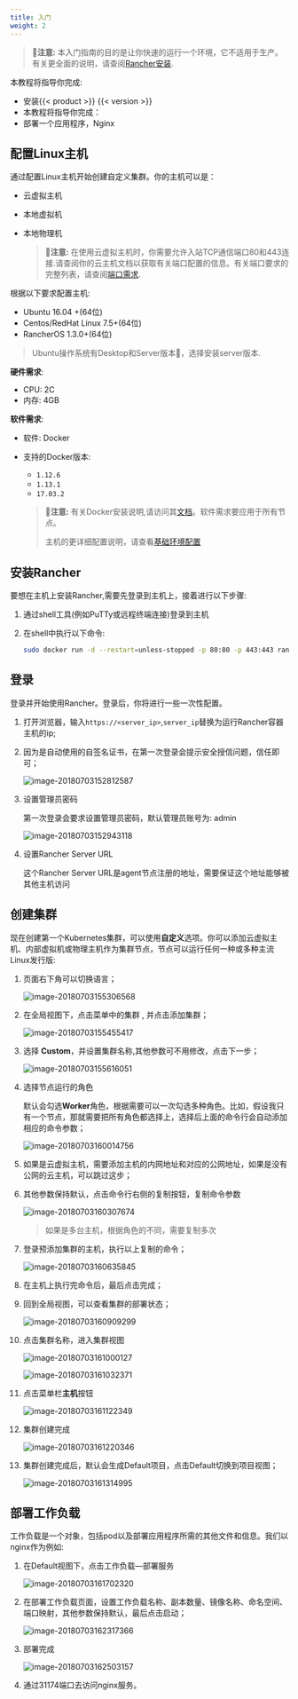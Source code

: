 ```yaml
---
title: 入门
weight: 2
---
```


>**注意:** 本入门指南的目的是让你快速的运行一个环境，它不适用于生产。有关更全面的说明，请查阅[Rancher安装](/docs/rancher/v2.x/cn/installation/server-installation/).

本教程将指导你完成:

- 安装{{< product >}} {{< version >}}
- 本教程将指导你完成：
- 部署一个应用程序，Nginx

## 配置Linux主机

通过配置Linux主机开始创建自定义集群。你的主机可以是：

- 云虚拟主机
- 本地虚拟机
- 本地物理机

  >**注意:** 在使用云虚拟主机时，你需要允许入站TCP通信端口80和443连接.请查阅你的云主机文档以获取有关端口配置的信息。有关端口要求的完整列表，请查阅[端口需求](/docs/rancher/v2.x/cn/installation/references/).

根据以下要求配置主机:

- Ubuntu 16.04 +(64位)
- Centos/RedHat Linux 7.5+(64位)
- RancherOS 1.3.0+(64位)

> Ubuntu操作系统有Desktop和Server版本，选择安装server版本.

**硬件需求**:

- CPU: 2C
- 内存: 4GB

**软件需求**:

- 软件: Docker

- 支持的Docker版本:

  - `1.12.6`
  - `1.13.1`
  - `17.03.2`

  >**注意:** 有关Docker安装说明,请访问其[文档](https://docs.docker.com/install/)。软件需求要应用于所有节点。
  >
  > 主机的更详细配置说明，请查看[基础环境配置](/docs/rancher/v2.x/cn/installation/basic-environment-configuration/)

## 安装Rancher

要想在主机上安装Rancher,需要先登录到主机上，接着进行以下步骤:

  1. 通过shell工具(例如PuTTy或远程终端连接)登录到主机

  2. 在shell中执行以下命令:

      ```bash
      sudo docker run -d --restart=unless-stopped -p 80:80 -p 443:443 rancher/rancher
      ```

## 登录

登录并开始使用Rancher。登录后，你将进行一些一次性配置。

  1. 打开浏览器，输入`https://<server_ip>`,`server_ip`替换为运行Rancher容器主机的ip;

  2. 因为是自动使用的自签名证书，在第一次登录会提示安全授信问题，信任即可；

      ![image-20180703152812587](_index.assets/image-20180703152812587.png)

  3. 设置管理员密码

      第一次登录会要求设置管理员密码，默认管理员账号为: admin

      ![image-20180703152943118](_index.assets/image-20180703152943118.png)

  4. 设置Rancher Server URL

      这个Rancher Server URL是agent节点注册的地址，需要保证这个地址能够被其他主机访问

## 创建集群

现在创建第一个Kubernetes集群，可以使用**自定义**选项。你可以添加云虚拟主机、内部虚拟机或物理主机作为集群节点，节点可以运行任何一种或多种主流Linux发行版:

  1. 页面右下角可以切换语言；

      ![image-20180703155306568](_index.assets/image-20180703155306568.png)

  2. 在全局视图下，点击菜单中的集群 , 并点击添加集群；

      ![image-20180703155455417](_index.assets/image-20180703155455417.png)

  3. 选择 **Custom**，并设置集群名称,其他参数可不用修改，点击下一步；

      ![image-20180703155616051](_index.assets/image-20180703155616051.png)

  4. 选择节点运行的角色
  
      默认会勾选**Worker**角色，根据需要可以一次勾选多种角色。比如，假设我只有一个节点，那就需要把所有角色都选择上，选择后上面的命令行会自动添加相应的命令参数；

      ![image-20180703160014756](_index.assets/image-20180703160014756.png)

  5. 如果是云虚拟主机，需要添加主机的内网地址和对应的公网地址，如果是没有公网的云主机，可以跳过这步；

  6. 其他参数保持默认，点击命令行右侧的复制按钮，复制命令参数

      ![image-20180703160307674](_index.assets/image-20180703160307674.png)

      > 如果是多台主机，根据角色的不同，需要复制多次

  7. 登录预添加集群的主机，执行以上复制的命令；

      ![image-20180703160635845](_index.assets/image-20180703160635845.png)

  8. 在主机上执行完命令后，最后点击完成；

  9. 回到全局视图，可以查看集群的部署状态；

      ![image-20180703160909299](_index.assets/image-20180703160909299.png)

  10. 点击集群名称，进入集群视图

      ![image-20180703161000127](_index.assets/image-20180703161000127.png)

      ![image-20180703161032371](_index.assets/image-20180703161032371.png)

  11. 点击菜单栏**主机**按钮

      ![image-20180703161122349](_index.assets/image-20180703161122349.png)

  12. 集群创建完成

      ![image-20180703161220346](_index.assets/image-20180703161220346.png)

  13. 集群创建完成后，默认会生成Default项目，点击Default切换到项目视图；

      ![image-20180703161314995](_index.assets/image-20180703161314995.png)

## 部署工作负载

工作负载是一个对象，包括pod以及部署应用程序所需的其他文件和信息。我们以nginx作为例如: 

  1. 在Default视图下，点击工作负载—部署服务

      ![image-20180703161702320](_index.assets/image-20180703161702320.png)

  2. 在部署工作负载页面，设置工作负载名称、副本数量、镜像名称、命名空间、端口映射，其他参数保持默认，最后点击启动；

      ![image-20180703162317366](_index.assets/image-20180703162317366.png)

  3. 部署完成

      ![image-20180703162503157](_index.assets/image-20180703162503157.png)

  4. 通过31174端口去访问nginx服务。
